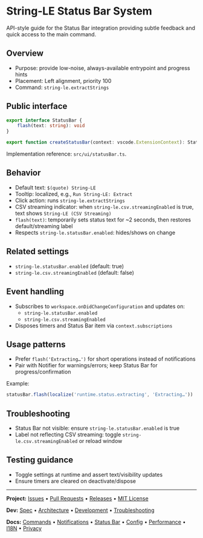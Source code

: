 # String‑LE Status Bar System

API-style guide for the Status Bar integration providing subtle feedback and quick access to the main command.

## Overview

- Purpose: provide low-noise, always-available entrypoint and progress hints
- Placement: Left alignment, priority 100
- Command: `string-le.extractStrings`

## Public interface

```ts
export interface StatusBar {
	flash(text: string): void
}

export function createStatusBar(context: vscode.ExtensionContext): StatusBar
```

Implementation reference: `src/ui/statusBar.ts`.

## Behavior

- Default text: `$(quote) String-LE`
- Tooltip: localized, e.g., `Run String-LE: Extract`
- Click action: runs `string-le.extractStrings`
- CSV streaming indicator: when `string-le.csv.streamingEnabled` is true, text shows `String-LE (CSV Streaming)`
- `flash(text)`: temporarily sets status text for ~2 seconds, then restores default/streaming label
- Respects `string-le.statusBar.enabled`: hides/shows on change

## Related settings

- `string-le.statusBar.enabled` (default: true)
- `string-le.csv.streamingEnabled` (default: false)

## Event handling

- Subscribes to `workspace.onDidChangeConfiguration` and updates on:
  - `string-le.statusBar.enabled`
  - `string-le.csv.streamingEnabled`
- Disposes timers and Status Bar item via `context.subscriptions`

## Usage patterns

- Prefer `flash('Extracting…')` for short operations instead of notifications
- Pair with Notifier for warnings/errors; keep Status Bar for progress/confirmation

Example:

```ts
statusBar.flash(localize('runtime.status.extracting', 'Extracting…'))
```

## Troubleshooting

- Status Bar not visible: ensure `string-le.statusBar.enabled` is true
- Label not reflecting CSV streaming: toggle `string-le.csv.streamingEnabled` or reload window

## Testing guidance

- Toggle settings at runtime and assert text/visibility updates
- Ensure timers are cleared on deactivate/dispose

---
**Project:** [Issues](https://github.com/nolindnaidoo/string-le/issues) • [Pull Requests](https://github.com/nolindnaidoo/string-le/pulls) • [Releases](https://github.com/nolindnaidoo/string-le/releases) • [MIT License](LICENSE)

**Dev:** [Spec](SPECIFICATION.md) • [Architecture](ARCHITECTURE.md) • [Development](DEVELOPMENT.md)  • [Troubleshooting](TROUBLESHOOTING.md)

**Docs:** [Commands](COMMANDS.md) • [Notifications](NOTIFICATIONS.md) • [Status Bar](STATUSBAR.md) • [Config](CONFIGURATION.md) • [Performance](PERFORMANCE.md) • [I18N](I18N.md) • [Privacy](PRIVACY.md)
